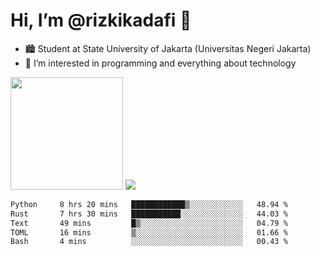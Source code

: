 # Hi, I’m @rizkikadafi 👋
- 🏙 Student at State University of Jakarta (Universitas Negeri Jakarta)
- 👀 I’m interested in programming and everything about technology
<img height="180em" src="https://github-readme-stats.vercel.app/api?username=rizkikadafi&show_icons=true&hide_border=true&&count_private=true&include_all_commits=true" />
<img src="https://github-readme-stats.vercel.app/api/top-langs/?username=rizkikadafi&show_icons=true&hide_border=true&&count_private=true&include_all_commits=true" />

<!--START_SECTION:waka-->

```txt
Python     8 hrs 20 mins   ████████████▒░░░░░░░░░░░░   48.94 %
Rust       7 hrs 30 mins   ███████████░░░░░░░░░░░░░░   44.03 %
Text       49 mins         █▒░░░░░░░░░░░░░░░░░░░░░░░   04.79 %
TOML       16 mins         ▒░░░░░░░░░░░░░░░░░░░░░░░░   01.66 %
Bash       4 mins          ░░░░░░░░░░░░░░░░░░░░░░░░░   00.43 %
```

<!--END_SECTION:waka-->

<!---
rizkikadafi/rizkikadafi is a ✨ special ✨ repository because its `README.md` (this file) appears on your GitHub profile.
You can click the Preview link to take a look at your changes.
--->
